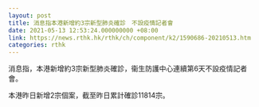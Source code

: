 ```yaml
---
layout: post
title: 消息指本港新增約3宗新型肺炎確診　不設疫情記者會
date: 2021-05-13 12:53:24.000000000 +08:00
link: https://news.rthk.hk/rthk/ch/component/k2/1590686-20210513.htm
categories: rthk
---
```


消息指，本港新增約3宗新型肺炎確診，衞生防護中心連續第6天不設疫情記者會。

本港昨日新增2宗個案，截至昨日累計確診11814宗。
